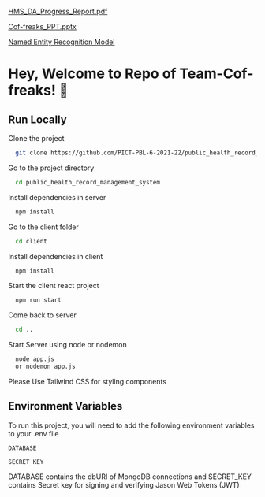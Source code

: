 
[HMS_DA_Progress_Report.pdf](https://github.com/Vraj1103/hack-Daiict/files/12445199/HMS_DA_Progress_Report.pdf)

[Cof-freaks_PPT.pptx](https://github.com/Vraj1103/hack-Daiict/files/12447278/Cof-freaks_PPT.pptx)



[Named Entity Recognition Model](https://huggingface.co/fictionbelt/ner_med_prescription/tree/main)
# Hey, Welcome to Repo of Team-Cof-freaks! 👋


## Run Locally

Clone the project

```bash
  git clone https://github.com/PICT-PBL-6-2021-22/public_health_record_management_system
```

Go to the project directory

```bash
  cd public_health_record_management_system
```

Install dependencies in server

```bash
  npm install
```
Go to the client folder

```bash
  cd client
```
Install dependencies in client

```bash
  npm install
```

Start the client react project

```bash
  npm run start
```

Come back to server

```bash
  cd ..
```
Start Server using node or nodemon

```bash
  node app.js 
  or nodemon app.js
```


Please Use Tailwind CSS for styling components
## Environment Variables

To run this project, you will need to add the following environment variables to your .env file

`DATABASE`

`SECRET_KEY`

DATABASE contains the dbURI of MongoDB connections and SECRET_KEY contains Secret key for signing and verifying Jason Web Tokens (JWT)



